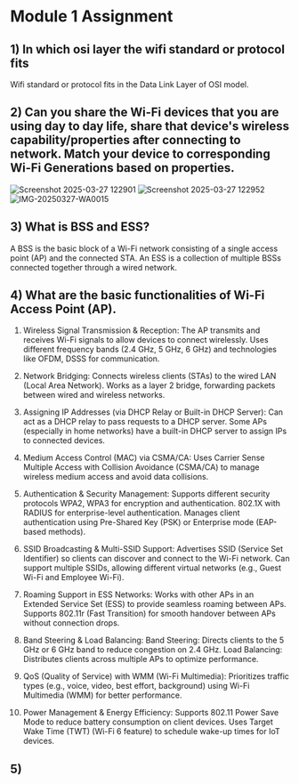 # Module 1 Assignment

## 1) In which osi layer the wifi standard or protocol fits


Wifi standard or protocol fits in the Data Link Layer of OSI model.


## 2) Can you share the Wi-Fi devices that you are using day to day life, share that device's wireless capability/properties after connecting to network. Match your device to corresponding Wi-Fi Generations based on properties.

![Screenshot 2025-03-27 122901](https://github.com/user-attachments/assets/63aac862-5033-4a71-94e1-dfd39c7f9a53)
![Screenshot 2025-03-27 122952](https://github.com/user-attachments/assets/a0ebbe1d-7424-4caf-9e72-8f058d8b425c)
![IMG-20250327-WA0015](https://github.com/user-attachments/assets/affea150-850e-4b60-9acf-3f2f836d6ca6)

## 3) What is BSS and ESS?

A BSS is the basic block of a Wi-Fi network consisting of a single access point (AP) and the connected STA.
An ESS is a collection of multiple BSSs connected together through a wired network.

## 4) What are the basic functionalities of Wi-Fi Access Point (AP).

1. Wireless Signal Transmission & Reception:
The AP transmits and receives Wi-Fi signals to allow devices to connect wirelessly.
Uses different frequency bands (2.4 GHz, 5 GHz, 6 GHz) and technologies like OFDM, DSSS for communication.

2. Network Bridging:
Connects wireless clients (STAs) to the wired LAN (Local Area Network).
Works as a layer 2 bridge, forwarding packets between wired and wireless networks.

3. Assigning IP Addresses (via DHCP Relay or Built-in DHCP Server):
Can act as a DHCP relay to pass requests to a DHCP server.
Some APs (especially in home networks) have a built-in DHCP server to assign IPs to connected devices.

4. Medium Access Control (MAC) via CSMA/CA:
Uses Carrier Sense Multiple Access with Collision Avoidance (CSMA/CA) to manage wireless medium access and avoid data collisions.

5. Authentication & Security Management:
Supports different security protocols
WPA2, WPA3 for encryption and authentication.
802.1X with RADIUS for enterprise-level authentication.
Manages client authentication using Pre-Shared Key (PSK) or Enterprise mode (EAP-based methods).

6. SSID Broadcasting & Multi-SSID Support:
Advertises SSID (Service Set Identifier) so clients can discover and connect to the Wi-Fi network.
Can support multiple SSIDs, allowing different virtual networks (e.g., Guest Wi-Fi and Employee Wi-Fi).

7. Roaming Support in ESS Networks:
Works with other APs in an Extended Service Set (ESS) to provide seamless roaming between APs.
Supports 802.11r (Fast Transition) for smooth handover between APs without connection drops.

8. Band Steering & Load Balancing:
Band Steering: Directs clients to the 5 GHz or 6 GHz band to reduce congestion on 2.4 GHz.
Load Balancing: Distributes clients across multiple APs to optimize performance.

9. QoS (Quality of Service) with WMM (Wi-Fi Multimedia):
Prioritizes traffic types (e.g., voice, video, best effort, background) using Wi-Fi Multimedia (WMM) for better performance.

10. Power Management & Energy Efficiency:
Supports 802.11 Power Save Mode to reduce battery consumption on client devices.
Uses Target Wake Time (TWT) (Wi-Fi 6 feature) to schedule wake-up times for IoT devices.

## 5)
